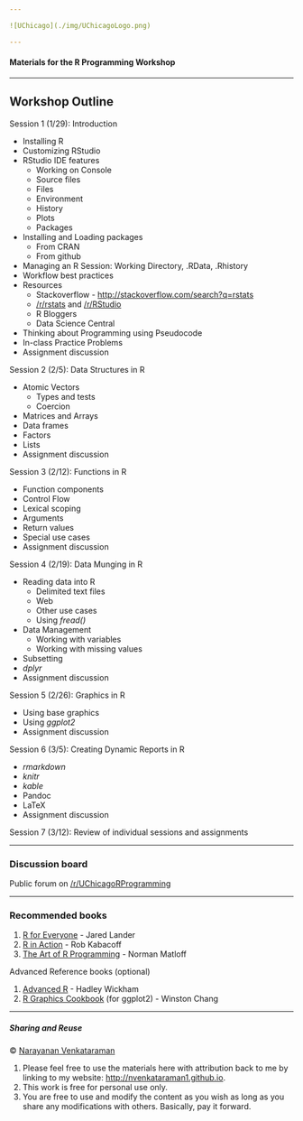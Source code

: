```yaml
---

![UChicago](./img/UChicagoLogo.png)

---
```


#### Materials for the R Programming Workshop

---

## Workshop Outline

Session 1 (1/29): Introduction

+ Installing R
+ Customizing RStudio
+ RStudio IDE features
    + Working on Console
    + Source files
    + Files
    + Environment
    + History
    + Plots
    + Packages
+ Installing and Loading packages
    + From CRAN
    + From github
+ Managing an R Session: Working Directory, .RData, .Rhistory
+ Workflow best practices
+ Resources
    + Stackoverflow - http://stackoverflow.com/search?q=rstats
    + [/r/rstats](https://www.reddit.com/r/rstats) 
        and [/r/RStudio]((https://www.reddit.com/r/rstats))
    + R Bloggers
    + Data Science Central
+ Thinking about Programming using Pseudocode
+ In-class Practice Problems
+ Assignment discussion

Session 2 (2/5): Data Structures in R

+ Atomic Vectors
    + Types and tests
    + Coercion
+ Matrices and Arrays
+ Data frames
+ Factors
+ Lists
+ Assignment discussion

Session 3 (2/12): Functions in R

+ Function components
+ Control Flow
+ Lexical scoping
+ Arguments
+ Return values
+ Special use cases
+ Assignment discussion

Session 4 (2/19): Data Munging in R

+ Reading data into R
    + Delimited text files
    + Web
    + Other use cases
    + Using _fread()_
+ Data Management
    + Working with variables
    + Working with missing values
+ Subsetting
+ _dplyr_
+ Assignment discussion

Session 5 (2/26): Graphics in R

+ Using base graphics
+ Using _ggplot2_
+ Assignment discussion

Session 6 (3/5): Creating Dynamic Reports in R

+ _rmarkdown_
+ _knitr_
+ _kable_
+ Pandoc
+ LaTeX
+ Assignment discussion

Session 7 (3/12): Review of individual sessions and assignments

---

### Discussion board

Public forum on [/r/UChicagoRProgramming](https://www.reddit.com/r/uchicagorprogramming)

---

### Recommended books

1. [R for Everyone](http://amzn.to/1CIUvcY) - Jared Lander
2. [R in Action](http://manning.com/kabacoff2) - Rob Kabacoff
3. [The Art of R Programming](http://bit.ly/ArtRProg) - Norman Matloff

Advanced Reference books (optional)

1. [Advanced R](http://adv-r.had.co.nz) - Hadley Wickham
2. [R Graphics Cookbook](http://bit.ly/RGraphicsCookbook) (for ggplot2) - Winston Chang

---

##### Sharing and Reuse

&copy; [Narayanan Venkataraman](http://nvenkataraman1.github.io)

1. Please feel free to use the materials here with attribution back to me by linking to my website: http://nvenkataraman1.github.io.
2. This work is free for personal use only.
3. You are free to use and modify the content as you wish as long as you share any modifications with others. Basically, pay it forward.

